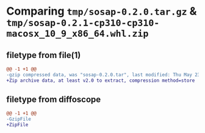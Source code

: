 # Comparing `tmp/sosap-0.2.0.tar.gz` & `tmp/sosap-0.2.1-cp310-cp310-macosx_10_9_x86_64.whl.zip`

## filetype from file(1)

```diff
@@ -1 +1 @@
-gzip compressed data, was "sosap-0.2.0.tar", last modified: Thu May 23 03:55:07 2024, max compression
+Zip archive data, at least v2.0 to extract, compression method=store
```

## filetype from diffoscope

```diff
@@ -1 +1 @@
-GzipFile
+ZipFile
```

